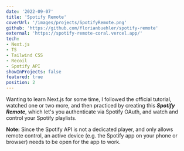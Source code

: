 ```yaml
---
date: '2022-09-07'
title: 'Spotify Remote'
coverUrl: '/images/projects/SpotifyRemote.png'
github: 'https://github.com/florianbuehler/spotify-remote'
external: 'https://spotify-remote-coral.vercel.app/'
tech:
- Next.js
- TS
- Tailwind CSS
- Recoil
- Spotify API
showInProjects: false
featured: true
position: 2
---
```


Wanting to learn Next.js for some time, I followed the official tutorial, watched one or two more, and then practiced by creating this **_Spotify Remote_**, which let's you authenticate via Spotify OAuth, and watch and control your Spotify playlists.

**Note:** Since the Spotify API is not a dedicated player, and only allows remote control, an active device (e.g. the Spotify app on your phone or browser) needs to be open for the app to work.
